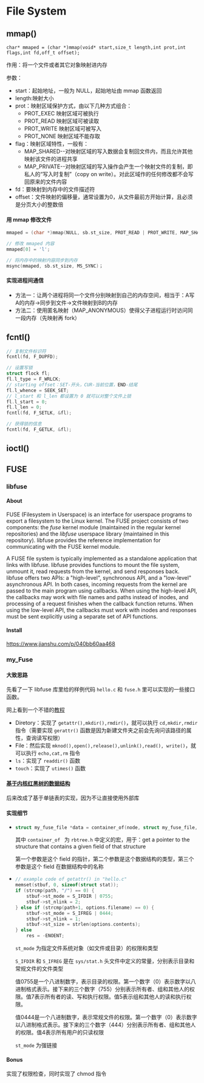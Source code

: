 # File System

## mmap()

```
char* mmaped = (char *)mmap(void* start,size_t length,int prot,int flags,int fd,off_t offset);
```

作用：将一个文件或者其它对象映射进内存

参数：

* start：起始地址，一般为 NULL，起始地址由 mmap 函数返回
* length:映射大小
* prot：映射区域保护方式，由以下几种方式组合：
  * PROT_EXEC 映射区域可被执行
  * PROT_READ 映射区域可被读取
  * PROT_WRITE 映射区域可被写入
  * PROT_NONE 映射区域不能存取
* flag：映射区域特性，一般有：
  * MAP_SHARED--对映射区域的写入数据会复制回文件内，而且允许其他映射该文件的进程共享
  * MAP_PRIVATE--对映射区域的写入操作会产生一个映射文件的复制，即私人的“写入时复制”（copy on write）。对此区域作的任何修改都不会写回原来的文件内容
* fd：要映射到内存中的文件描述符
* offset：文件映射的偏移量，通常设置为0，从文件最前方开始计算，且必须是分页大小的整数倍

#### 用 mmap 修改文件

```c
mmaped = (char *)mmap(NULL, sb.st_size, PROT_READ | PROT_WRITE, MAP_SHARED, fd, 0);

// 修改 mmaped 内容
mmaped[0] = 'l';

// 将内存中的映射内容同步到内存
msync(mmaped, sb.st_size, MS_SYNC)；
```

#### 实现进程间通信

* 方法一：让两个进程将同一个文件分别映射到自己的内存空间，相当于：A写A的内存→同步到文件→文件映射到B的内存
* 方法二：使用匿名映射（MAP_ANONYMOUS）使得父子进程运行时访问同一段内存（先映射再 fork）

## fcntl()

```c
// 复制文件标识符
fcntl(fd, F_DUPFD);

// 设置写锁
struct flock fl;
fl.l_type = F_WRLCK;
// starting offset：SET-开头，CUR-当前位置，END-结尾
fl.l_whence = SEEK_SET;
// l_start 和 l_len 都设置为 0 就可以对整个文件上锁
fl.l_start = 0;
fl.l_len = 0;
fcntl(fd, F_SETLK, &fl);

// 获得锁的信息
fcntl(fd, F_GETLK, &fl);
```



## ioctl()



## FUSE

### libfuse

#### About

FUSE (Filesystem in Userspace) is an interface for userspace programs to export a filesystem to the Linux kernel. The FUSE project consists of two components: the *fuse* kernel module (maintained in the regular kernel repositories) and the *libfuse* userspace library (maintained in this repository). libfuse provides the reference implementation for communicating with the FUSE kernel module.

A FUSE file system is typically implemented as a standalone application that links with libfuse. libfuse provides functions to mount the file system, unmount it, read requests from the kernel, and send responses back. libfuse offers two APIs: a "high-level", synchronous API, and a "low-level" asynchronous API. In both cases, incoming requests from the kernel are passed to the main program using callbacks. When using the high-level API, the callbacks may work with file names and paths instead of inodes, and processing of a request finishes when the callback function returns. When using the low-level API, the callbacks must work with inodes and responses must be sent explicitly using a separate set of API functions.

#### Install

https://www.jianshu.com/p/040bb60aa468

### my_Fuse

#### 大致思路

先看了一下 libfuse 库里给的样例代码 `hello.c` 和 `fuse.h` 里可以实现的一些接口函数。

网上看到一个不错的[教程](https://blog.csdn.net/stayneckwind2/article/details/82876330)

* Diretory：实现了 `getattr(),mkdir(),rmdir()`，就可以执行 `cd,mkdir,rmdir` 指令（需要实现 `gerattr()` 函数是因为新建文件夹之前会先询问该路径的属性，查询读写权限）
* File：然后实现 `mknod(),open(),release(),unlink(),read(), write()`，就可以执行 `echo,cat,rm` 指令
* `ls`：实现了 `readdir()` 函数
* `touch`：实现了 `utimes()` 函数

#### [基于内核红黑树的数据结构](https://blog.csdn.net/stayneckwind2/article/details/82867062)

后来改成了基于单链表的实现，因为不让直接使用外部库

#### 实现细节

* ```c
  struct my_fuse_file *data = container_of(node, struct my_fuse_file, node);
  ```

  其中 `container_of ` 为 `rbtree.h` 中定义的宏，用于：get a pointer to the structure that contains a given field of that structure

  第一个参数是这个 field 的指针，第二个参数是这个数据结构的类型，第三个参数是这个 field 在数据结构中的名称

* ```c
  // example code of getattr() in "hello.c"
  memset(stbuf, 0, sizeof(struct stat));
  if (strcmp(path, "/") == 0) {
      stbuf->st_mode = S_IFDIR | 0755;
      stbuf->st_nlink = 2;
  } else if (strcmp(path+1, options.filename) == 0) {
      stbuf->st_mode = S_IFREG | 0444;
      stbuf->st_nlink = 1;
      stbuf->st_size = strlen(options.contents);
  } else
      res = -ENOENT;
  ```
  
  `st_mode` 为指定文件系统对象（如文件或目录）的权限和类型

  `S_IFDIR` 和 `S_IFREG` 是在 `sys/stat.h` 头文件中定义的常量，分别表示目录和常规文件的文件类型

  值0755是一个八进制数字，表示目录的权限。第一个数字（0）表示数字以八进制格式表示。接下来的三个数字（755）分别表示所有者、组和其他人的权限。值7表示所有者的读、写和执行权限。值5表示组和其他人的读和执行权限。

  值0444是一个八进制数字，表示常规文件的权限。第一个数字（0）表示数字以八进制格式表示。接下来的三个数字（444）分别表示所有者、组和其他人的权限。值4表示所有用户的只读权限

  `st_mode` 为强链接

#### Bonus

实现了权限检查，同时实现了 chmod 指令
